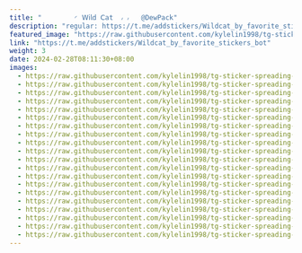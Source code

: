 ```yaml
---
title: "‌        ◜ 𝖶𝗂𝗅𝖽 𝖢𝖺t  ៸ ៸   @DewPack"
description: "regular: https://t.me/addstickers/Wildcat_by_favorite_stickers_bot"
featured_image: "https://raw.githubusercontent.com/kylelin1998/tg-sticker-spreading-worldwide-images/main/img/cee54ec4-e67f-43cf-aeb8-3a7f380f3462.jpg"
link: "https://t.me/addstickers/Wildcat_by_favorite_stickers_bot"
weight: 3
date: 2024-02-28T08:11:30+08:00
images:
  - https://raw.githubusercontent.com/kylelin1998/tg-sticker-spreading-worldwide-images/main/img/cee54ec4-e67f-43cf-aeb8-3a7f380f3462.jpg
  - https://raw.githubusercontent.com/kylelin1998/tg-sticker-spreading-worldwide-images/main/img/4aad3e12-69d9-44d5-bbab-db914aedb496.jpg
  - https://raw.githubusercontent.com/kylelin1998/tg-sticker-spreading-worldwide-images/main/img/cec53ef3-79da-40a4-961b-d2fb3674f9b6.jpg
  - https://raw.githubusercontent.com/kylelin1998/tg-sticker-spreading-worldwide-images/main/img/7775921b-f0a1-419d-bf81-bda9f2b9d8f8.jpg
  - https://raw.githubusercontent.com/kylelin1998/tg-sticker-spreading-worldwide-images/main/img/81a6e9a5-a7a0-4220-b744-0bcc161a84d4.jpg
  - https://raw.githubusercontent.com/kylelin1998/tg-sticker-spreading-worldwide-images/main/img/15628ae8-15be-4b5a-9459-38bb69516b7e.jpg
  - https://raw.githubusercontent.com/kylelin1998/tg-sticker-spreading-worldwide-images/main/img/3d7544bc-4258-49ba-b07f-ad6c30dec173.jpg
  - https://raw.githubusercontent.com/kylelin1998/tg-sticker-spreading-worldwide-images/main/img/0370b366-ca02-4b85-854f-98f07aad149d.jpg
  - https://raw.githubusercontent.com/kylelin1998/tg-sticker-spreading-worldwide-images/main/img/18ee8dba-ccbd-4464-bedb-ac5769623464.jpg
  - https://raw.githubusercontent.com/kylelin1998/tg-sticker-spreading-worldwide-images/main/img/ca9a7db2-2ba3-416c-983b-2898d8683701.jpg
  - https://raw.githubusercontent.com/kylelin1998/tg-sticker-spreading-worldwide-images/main/img/a82e0ab7-4b01-45ef-9d5f-869b6eb44f71.jpg
  - https://raw.githubusercontent.com/kylelin1998/tg-sticker-spreading-worldwide-images/main/img/2363c417-ef2d-4e8a-99dd-cf04c4b00893.jpg
  - https://raw.githubusercontent.com/kylelin1998/tg-sticker-spreading-worldwide-images/main/img/e5314900-d277-4734-962d-d921d6229e9b.jpg
  - https://raw.githubusercontent.com/kylelin1998/tg-sticker-spreading-worldwide-images/main/img/85e80fea-800f-45cf-8c6c-b3c0b5afe492.jpg
  - https://raw.githubusercontent.com/kylelin1998/tg-sticker-spreading-worldwide-images/main/img/69e2e3d9-e417-4f54-bd22-77ccdc3ff68b.jpg
  - https://raw.githubusercontent.com/kylelin1998/tg-sticker-spreading-worldwide-images/main/img/3b00d140-e546-48c0-ad90-2dd13a6ba92e.jpg
  - https://raw.githubusercontent.com/kylelin1998/tg-sticker-spreading-worldwide-images/main/img/d2402bf3-8bce-4cd1-a7d8-6698063f7226.jpg
  - https://raw.githubusercontent.com/kylelin1998/tg-sticker-spreading-worldwide-images/main/img/056419e4-ee4d-47c5-a83d-58b9e04f2016.jpg
  - https://raw.githubusercontent.com/kylelin1998/tg-sticker-spreading-worldwide-images/main/img/4c1b17f5-4ba8-4c05-8621-7cbe77d8cbae.jpg
  - https://raw.githubusercontent.com/kylelin1998/tg-sticker-spreading-worldwide-images/main/img/32d01c53-6fe4-489f-b9aa-51f180768357.jpg
---
```

